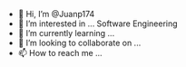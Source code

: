 - 👋 Hi, I’m @Juanp174
- 👀 I’m interested in ... Software Engineering
- 🌱 I’m currently learning ... 
- 💞️ I’m looking to collaborate on ...
- 📫 How to reach me ...

<!---
Juanp174/Juanp174 is a ✨ special ✨ repository because its `README.md` (this file) appears on your GitHub profile.
You can click the Preview link to take a look at your changes.
--->
